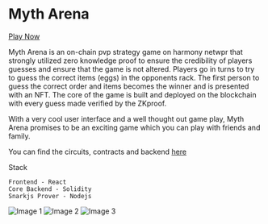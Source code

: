 # Myth Arena
[Play Now](https://myth-arena.netlify.app)

Myth Arena is an on-chain pvp strategy game on harmony netwpr that strongly utilized zero knowledge proof to ensure the credibility of players guesses and ensure that the game is not altered. 
Players go in turns to try to guess the correct items (eggs) in the opponents rack. The first person to guess the correct order and items becomes the winner and is presented with an NFT. The core of the game is built and deployed on the blockchain with every guess made verified by the ZKproof.

With a very cool user interface and a well thought out game play, Myth Arena promises to be an exciting game which you can play with friends and family.

You can find the circuits, contracts and backend [here](https://github.com/Winebald250/mythicals)

Stack

```
Frontend - React
Core Backend - Solidity 
Snarkjs Prover - Nodejs
```

![Image 1](https://user-images.githubusercontent.com/75917333/180570788-acef7521-9a74-4064-b70f-b5dcc0900f73.png)
![Image 2](https://user-images.githubusercontent.com/75917333/180570777-fa9c6274-aaae-4326-bc55-e4c5844389be.png)
![Image 3](https://user-images.githubusercontent.com/75917333/180570763-b6591d3b-954a-442f-ac03-8e303ddf0376.png)
